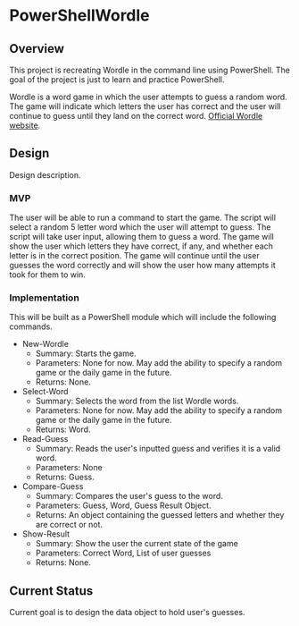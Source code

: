 # PowerShellWordle

## Overview

This project is recreating Wordle in the command line using PowerShell. The goal of the project is just to learn and practice PowerShell.

Wordle is a word game in which the user attempts to guess a random word. The game will indicate which letters the user has correct and the user will continue to guess until they land on the correct word. [Official Wordle website](https://www.nytimes.com/games/wordle/index.html).

## Design

Design description.

### MVP

The user will be able to run a command to start the game. The script will select a random 5 letter word which the user will attempt to guess. The script will take user input, allowing them to guess a word. The game will show the user which letters they have correct, if any, and whether each letter is in the correct position. The game will continue until the user guesses the word correctly and will show the user how many attempts it took for them to win.

### Implementation

This will be built as a PowerShell module which will include the following commands.

* New-Wordle
  * Summary: Starts the game.
  * Parameters: None for now. May add the ability to specify a random game or the daily game in the future.
  * Returns: None.
* Select-Word
  * Summary: Selects the word from the list Wordle words.
  * Parameters: None for now. May add the ability to specify a random game or the daily game in the future.
  * Returns: Word.
* Read-Guess
  * Summary: Reads the user's inputted guess and verifies it is a valid word.
  * Parameters: None
  * Returns: Guess.
* Compare-Guess
  * Summary: Compares the user's guess to the word.
  * Parameters: Guess, Word, Guess Result Object.
  * Returns: An object containing the guessed letters and whether they are correct or not.
* Show-Result
  * Summary: Show the user the current state of the game
  * Parameters: Correct Word, List of user guesses
  * Returns: None.

## Current Status

Current goal is to design the data object to hold user's guesses.
